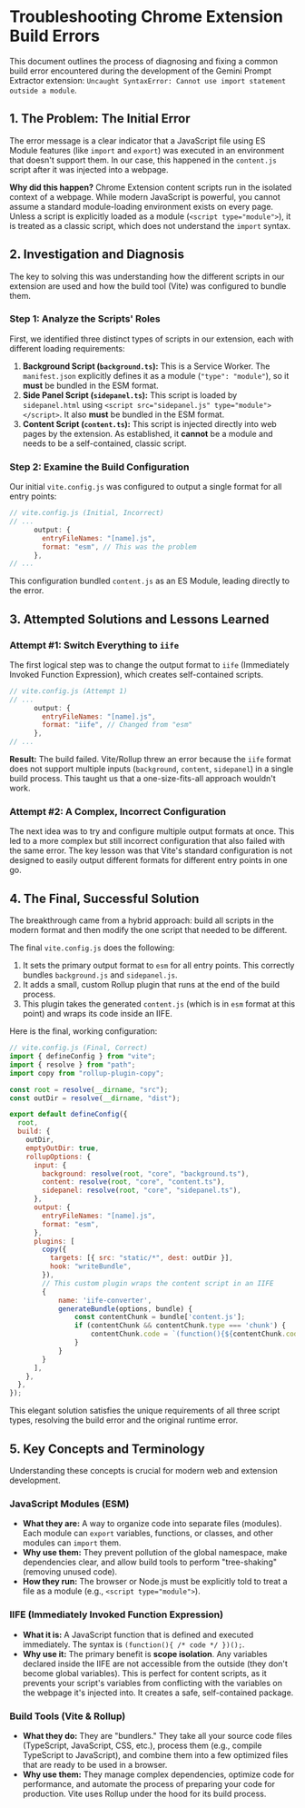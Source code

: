 # Troubleshooting Chrome Extension Build Errors

This document outlines the process of diagnosing and fixing a common build error encountered during the development of the Gemini Prompt Extractor extension: `Uncaught SyntaxError: Cannot use import statement outside a module`.

## 1. The Problem: The Initial Error

The error message is a clear indicator that a JavaScript file using ES Module features (like `import` and `export`) was executed in an environment that doesn't support them. In our case, this happened in the `content.js` script after it was injected into a webpage.

**Why did this happen?**
Chrome Extension content scripts run in the isolated context of a webpage. While modern JavaScript is powerful, you cannot assume a standard module-loading environment exists on every page. Unless a script is explicitly loaded as a module (`<script type="module">`), it is treated as a classic script, which does not understand the `import` syntax.

## 2. Investigation and Diagnosis

The key to solving this was understanding how the different scripts in our extension are used and how the build tool (Vite) was configured to bundle them.

### Step 1: Analyze the Scripts' Roles

First, we identified three distinct types of scripts in our extension, each with different loading requirements:

1.  **Background Script (`background.ts`):** This is a Service Worker. The `manifest.json` explicitly defines it as a module (`"type": "module"`), so it **must** be bundled in the ESM format.
2.  **Side Panel Script (`sidepanel.ts`):** This script is loaded by `sidepanel.html` using `<script src="sidepanel.js" type="module"></script>`. It also **must** be bundled in the ESM format.
3.  **Content Script (`content.ts`):** This script is injected directly into web pages by the extension. As established, it **cannot** be a module and needs to be a self-contained, classic script.

### Step 2: Examine the Build Configuration

Our initial `vite.config.js` was configured to output a single format for all entry points:

```javascript
// vite.config.js (Initial, Incorrect)
// ...
      output: {
        entryFileNames: "[name].js",
        format: "esm", // This was the problem
      },
// ...
```

This configuration bundled `content.js` as an ES Module, leading directly to the error.

## 3. Attempted Solutions and Lessons Learned

### Attempt #1: Switch Everything to `iife`

The first logical step was to change the output format to `iife` (Immediately Invoked Function Expression), which creates self-contained scripts.

```javascript
// vite.config.js (Attempt 1)
// ...
      output: {
        entryFileNames: "[name].js",
        format: "iife", // Changed from "esm"
      },
// ...
```

**Result:** The build failed. Vite/Rollup threw an error because the `iife` format does not support multiple inputs (`background`, `content`, `sidepanel`) in a single build process. This taught us that a one-size-fits-all approach wouldn't work.

### Attempt #2: A Complex, Incorrect Configuration

The next idea was to try and configure multiple output formats at once. This led to a more complex but still incorrect configuration that also failed with the same error. The key lesson was that Vite's standard configuration is not designed to easily output different formats for different entry points in one go.

## 4. The Final, Successful Solution

The breakthrough came from a hybrid approach: build all scripts in the modern format and then modify the one script that needed to be different.

The final `vite.config.js` does the following:
1.  It sets the primary output format to `esm` for all entry points. This correctly bundles `background.js` and `sidepanel.js`.
2.  It adds a small, custom Rollup plugin that runs at the end of the build process.
3.  This plugin takes the generated `content.js` (which is in `esm` format at this point) and wraps its code inside an IIFE.

Here is the final, working configuration:

```javascript
// vite.config.js (Final, Correct)
import { defineConfig } from "vite";
import { resolve } from "path";
import copy from "rollup-plugin-copy";

const root = resolve(__dirname, "src");
const outDir = resolve(__dirname, "dist");

export default defineConfig({
  root,
  build: {
    outDir,
    emptyOutDir: true,
    rollupOptions: {
      input: {
        background: resolve(root, "core", "background.ts"),
        content: resolve(root, "core", "content.ts"),
        sidepanel: resolve(root, "core", "sidepanel.ts"),
      },
      output: {
        entryFileNames: "[name].js",
        format: "esm",
      },
      plugins: [
        copy({
          targets: [{ src: "static/*", dest: outDir }],
          hook: "writeBundle",
        }),
        // This custom plugin wraps the content script in an IIFE
        {
            name: 'iife-converter',
            generateBundle(options, bundle) {
                const contentChunk = bundle['content.js'];
                if (contentChunk && contentChunk.type === 'chunk') {
                    contentChunk.code = `(function(){${contentChunk.code}})();`;
                }
            }
        }
      ],
    },
  },
});
```

This elegant solution satisfies the unique requirements of all three script types, resolving the build error and the original runtime error.

## 5. Key Concepts and Terminology

Understanding these concepts is crucial for modern web and extension development.

### JavaScript Modules (ESM)
-   **What they are:** A way to organize code into separate files (modules). Each module can `export` variables, functions, or classes, and other modules can `import` them.
-   **Why use them:** They prevent pollution of the global namespace, make dependencies clear, and allow build tools to perform "tree-shaking" (removing unused code).
-   **How they run:** The browser or Node.js must be explicitly told to treat a file as a module (e.g., `<script type="module">`).

### IIFE (Immediately Invoked Function Expression)
-   **What it is:** A JavaScript function that is defined and executed immediately. The syntax is `(function(){ /* code */ })();`.
-   **Why use it:** The primary benefit is **scope isolation**. Any variables declared inside the IIFE are not accessible from the outside (they don't become global variables). This is perfect for content scripts, as it prevents your script's variables from conflicting with the variables on the webpage it's injected into. It creates a safe, self-contained package.

### Build Tools (Vite & Rollup)
-   **What they do:** They are "bundlers." They take all your source code files (TypeScript, JavaScript, CSS, etc.), process them (e.g., compile TypeScript to JavaScript), and combine them into a few optimized files that are ready to be used in a browser.
-   **Why use them:** They manage complex dependencies, optimize code for performance, and automate the process of preparing your code for production. Vite uses Rollup under the hood for its build process.
